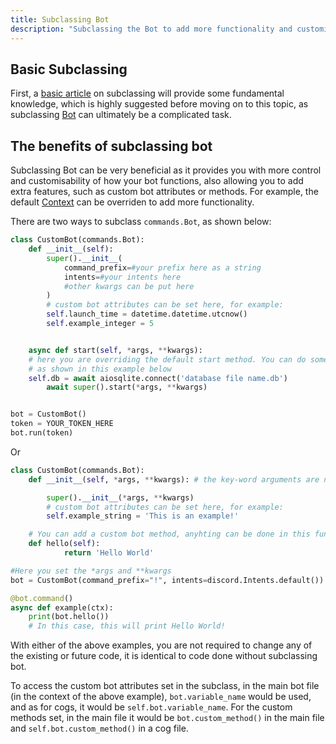 ```yaml
---
title: Subclassing Bot
description: "Subclassing the Bot to add more functionality and customisability."
---
```


## Basic Subclassing
First,  a [basic article](https://www.codesdope.com/course/python-subclass-of-a-class/) on subclassing will provide some fundamental knowledge, which is highly suggested before moving on to this topic, as subclassing [Bot](https://discordpy.readthedocs.io/en/latest/ext/commands/api.html#discord.ext.commands.Bot) can ultimately be a complicated task.

## The benefits of subclassing bot
Subclassing Bot can be very beneficial as it provides you with more control and customisability of how your bot functions, also allowing you to add extra features, such as custom bot attributes or methods. For example, the default [Context](https://discordpy.readthedocs.io/en/latest/ext/commands/api.html#discord.ext.commands.Context) can be overriden to add more functionality.

There are two ways to subclass `commands.Bot`, as shown below:
```py
class CustomBot(commands.Bot):
    def __init__(self):
        super().__init__(
            command_prefix=#your prefix here as a string
            intents=#your intents here
            #other kwargs can be put here
        )
        # custom bot attributes can be set here, for example:
        self.launch_time = datetime.datetime.utcnow()
        self.example_integer = 5


    async def start(self, *args, **kwargs):
    # here you are overriding the default start method. You can do some code here for example establish a database connection
    # as shown in this example below
    self.db = await aiosqlite.connect('database file name.db')
        await super().start(*args, **kwargs)


bot = CustomBot()
token = YOUR_TOKEN_HERE
bot.run(token)
```
Or
```py
class CustomBot(commands.Bot):
    def __init__(self, *args, **kwargs): # the key-word arguments are not specified here, unlike the example above

        super().__init__(*args, **kwargs)
        # custom bot attributes can be set here, for example:
        self.example_string = 'This is an example!'

    # You can add a custom bot method, anyhting can be done in this function. This is an example:
    def hello(self):
            return 'Hello World'

#Here you set the *args and **kwargs
bot = CustomBot(command_prefix="!", intents=discord.Intents.default())

@bot.command()
async def example(ctx):
    print(bot.hello())
    # In this case, this will print Hello World!
```
With either of the above examples, you are not required to change any of the existing or future code, it is identical to code done without subclassing bot.

To access the custom bot attributes set in the subclass, in the main bot file (in the context of the above example), `bot.variable_name` would be used, and as for cogs, it would be `self.bot.variable_name`. For the custom methods set, in the main file it would be `bot.custom_method()` in the main file and `self.bot.custom_method()` in a cog file.

